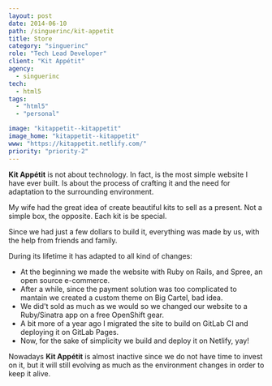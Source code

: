 ```yaml
---
layout: post
date: 2014-06-10
path: /singuerinc/kit-appetit
title: Store
category: "singuerinc"
role: "Tech Lead Developer"
client: "Kit Appétit"
agency:
  - singuerinc
tech:
  - html5
tags:
  - "html5"
  - "personal"

image: "kitappetit--kitappetit"
image_home: "kitappetit--kitappetit"
www: "https://kitappetit.netlify.com/"
priority: "priority-2"
---
```


**Kit Appétit** is not about technology. In fact, is the most simple website I have ever built.
Is about the process of crafting it and the need for adaptation to the surrounding environment.

My wife had the great idea of create beautiful kits to sell as a present.
Not a simple box, the opposite. Each kit is be special.

Since we had just a few dollars to build it, everything was made by us, with the help from friends and family.

During its lifetime it has adapted to all kind of changes:

- At the beginning we made the website with Ruby on Rails, and Spree, an open source e-commerce.
- After a while, since the payment solution was too complicated to mantain we created a custom theme on Big Cartel, bad idea.
- We did't sold as much as we would so we changed our website to a Ruby/Sinatra app on a free OpenShift gear.
- A bit more of a year ago I migrated the site to build on GitLab CI and deploying it on GitLab Pages.
- Now, for the sake of simplicity we build and deploy it on Netlify, yay!

Nowadays **Kit Appétit** is almost inactive since we do not have time to invest on it, but it will still evolving as much as the environment changes in order to keep it alive.
